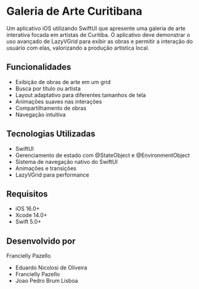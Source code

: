 # Galeria de Arte Curitibana

Um aplicativo iOS utilizando SwiftUI que apresente uma galeria de arte interativa focada em artistas de Curitiba. O aplicativo deve demonstrar o uso avançado de LazyVGrid para exibir as obras e permitir a interação do usuário com elas, valorizando a produção artística local.

## Funcionalidades

- Exibição de obras de arte em um grid
- Busca por título ou artista
- Layout adaptativo para diferentes tamanhos de tela
- Animações suaves nas interações
- Compartilhamento de obras
- Navegação intuitiva

## Tecnologias Utilizadas

- SwiftUI
- Gerenciamento de estado com @StateObject e @EnvironmentObject
- Sistema de navegação nativo do SwiftUI
- Animações e transições
- LazyVGrid para performance

## Requisitos

- iOS 16.0+
- Xcode 14.0+
- Swift 5.0+

## Desenvolvido por
Francielly Pazello 

- Eduardo Nicolosi de Oliveira
- Francielly Pazello
- Joao Pedro Brum Lisboa
